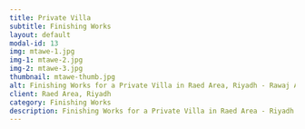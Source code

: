 ```yaml
---
title: Private Villa
subtitle: Finishing Works
layout: default
modal-id: 13
img: mtawe-1.jpg
img-1: mtawe-2.jpg
img-2: mtawe-3.jpg
thumbnail: mtawe-thumb.jpg
alt: Finishing Works for a Private Villa in Raed Area, Riyadh - Rawaj Alitaqan Consturcion Company in KSA
client: Raed Area, Riyadh
category: Finishing Works
description: Finishing Works for a Private Villa in Raed Area - Riyadh made by our team.
---
```

